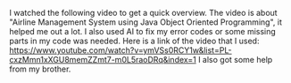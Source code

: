 I watched the following video to get a quick overview. The video is about "Airline Management System using Java Object Oriented Programming", it helped me out a lot. I also used AI to fix my error codes or some missing parts in my code was needed. 
Here is a link of the video that I used: https://www.youtube.com/watch?v=ymVSs0RCY1w&list=PL-cxzMmn1xXGU8memZZmt7-m0L5raoDRq&index=1
I also got some help from my brother.
